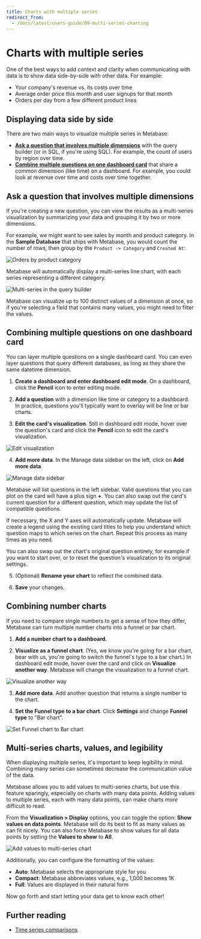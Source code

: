 ```yaml
---
title: Charts with multiple series
redirect_from:
  - /docs/latest/users-guide/09-multi-series-charting
---
```


# Charts with multiple series

One of the best ways to add context and clarity when communicating with data is to show data side-by-side with other data. For example:

- Your company's revenue vs. its costs over time
- Average order price this month and user signups for that month
- Orders per day from a few different product lines

## Displaying data side by side

There are two main ways to visualize multiple series in Metabase:

- [**Ask a question that involves multiple dimensions**](#ask-a-question-that-involves-multiple-dimensions) with the query builder (or in SQL, if you're using SQL). For example, the count of users by region over time.
- [**Combine multiple questions on one dashboard card**](#combining-multiple-questions-on-one-dashboard-card) that share a common dimension (like time) on a dashboard. For example, you could look at revenue over time and costs over time together.

## Ask a question that involves multiple dimensions

If you're creating a new question, you can view the results as a multi-series visualization by summarizing your data and grouping it by two or more dimensions.

For example, we might want to see sales by month and product category. In the **Sample Database** that ships with Metabase, you would count the number of rows, then group by the `Product -> Category` and `Created At`:

![Orders by product category](./images/editor-orders-by-product-category.png)

Metabase will automatically display a multi-series line chart, with each series representing a different category.

![Multi-series in the query builder](./images/multi-series_query_builder.png)

Metabase can visualize up to 100 distinct values of a dimension at once, so if you're selecting a field that contains many values, you might need to filter the values.

## Combining multiple questions on one dashboard card

You can layer multiple questions on a single dashboard card. You can even layer questions that query different databases, as long as they share the same datetime dimension.

1. **Create a dashboard and enter dashboard edit mode**. On a dashboard, click the **Pencil** icon to enter editing mode.

2. **Add a question** with a dimension like time or category to a dashboard. In practice, questions you'll typically want to overlay will be line or bar charts.

3. **Edit the card's visualization**. Still in dashboard edit mode, hover over the question's card and click the **Pencil** icon to edit the card's visualization.

![Edit visualization](./images/edit-visualization.png)

4. **Add more data**. In the Manage data sidebar on the left, click on **Add more data**. 

![Manage data sidebar](./images/add-data.png)

Metabase will list questions in the left sidebar. Valid questions that you can plot on the card will have a plus sign **+**. You can also swap out the card's current question for a different question, which may update the list of compatible questions.

If necessary, the X and Y axes will automatically update. Metabase will create a legend using the existing card titles to help you understand which question maps to which series on the chart. Repeat this process as many times as you need.

You can also swap out the chart's original question entirely, for example if you want to start over, or to reset the question's visualization to its original settings.

5. (Optional) **Rename your chart** to reflect the combined data.

6. **Save** your changes.

## Combining number charts

If you need to compare single numbers to get a sense of how they differ, Metabase can turn multiple number charts into a funnel or bar chart.

1. **Add a number chart to a dashboard.**

2. **Visualize as a funnel chart**. (Yes, we know you're going for a bar chart, bear with us, you're going to switch the funnel's type to a bar chart.) In dashboard edit mode, hover over the card and click on **Visualize another way**. Metabase will change the visualization to a funnel chart.

![Visualize another way](./images/visualize-another-way.png)

3. **Add more data**. Add another question that returns a single number to the chart.

4. **Set the Funnel type to a bar chart**. Click **Settings** and change **Funnel type** to "Bar chart".

![Set Funnel chart to Bar chart](./images/set-to-bar-chart.png)

## Multi-series charts, values, and legibility

When displaying multiple series, it's important to keep legibility in mind. Combining many series can sometimes decrease the communication value of the data.

Metabase allows you to add values to multi-series charts, but use this feature sparingly, especially on charts with many data points. Adding values to multiple series, each with many data points, can make charts _more_ difficult to read.

From the **Visualization > Display** options, you can toggle the option: **Show values on data points**. Metabase will do its best to fit as many values as can fit nicely. You can also force Metabase to show values for all data points by setting the **Values to show** to **All**.

![Add values to multi-series chart](./images/add_values.png)

Additionally, you can configure the formatting of the values:

- **Auto**: Metabase selects the appropriate style for you
- **Compact**: Metabase abbreviates values, e.g., 1,000 becomes 1K
- **Full**: Values are displayed in their natural form

Now go forth and start letting your data get to know each other!

## Further reading

- [Time series comparisons](https://www.metabase.com/learn/metabase-basics/querying-and-dashboards/time-series/time-series-comparisons)
